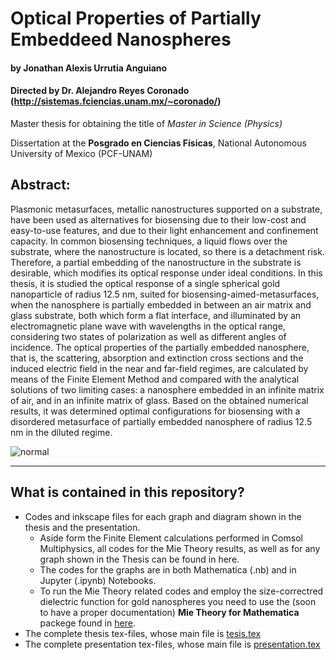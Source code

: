 # Optical Properties of Partially Embeddeed Nanospheres
#### by Jonathan Alexis Urrutia Anguiano
#### Directed by Dr. Alejandro Reyes Coronado (http://sistemas.fciencias.unam.mx/~coronado/)




Master thesis for obtaining the title of *Master in Science (Physics)*

Dissertation at the **Posgrado en Ciencias Físicas**, National Autonomous University of Mexico (PCF-UNAM)

## Abstract:

Plasmonic metasurfaces, metallic nanostructures supported on a substrate, have been used as alternatives for biosensing due to their low-cost and easy-to-use features, and due to their light enhancement and confinement capacity. In common biosensing techniques, a liquid flows over the substrate, where the nanostructure is located, so there is a  detachment risk. Therefore, a partial embedding of the nanostructure in the substrate is desirable, which modifies its optical response under ideal conditions. In this thesis, it is studied the optical response of a single spherical gold nanoparticle of radius 12.5 nm, suited for biosensing-aimed-metasurfaces, when the nanosphere is partially embedded in between an air matrix and glass substrate, both which form a flat interface, and illuminated by an electromagnetic plane wave with wavelengths in the optical range, considering two states of polarization as well as different angles of incidence. The optical properties of the partially embedded nanosphere, that is, the scattering, absorption and extinction cross sections and the induced electric field in the near and far-field regimes, are calculated by means of the Finite Element Method and compared with the analytical solutions of two limiting cases: a nanosphere embedded in an infinite matrix of air, and in an infinite matrix of glass. Based on the obtained numerical results, it was determined optimal configurations for  biosensing with a disordered metasurface of partially embedded nanosphere of radius 12.5 nm in the diluted regime.

![normal](normal.png?raw=true "a] Absorption and b] scattering efficiencies of a 12.5 nm AuNP partially embedded in a glass substrate (ns = 1.5) with an air matrix (nm = 1) as a function of the wavelength λ of the incident electromagnetic plane wave with a wave vector ki perpendicular to the glass-air interface. The partial embedding of the AuNP is determined by the ratio h/a with a the AuNP’s radius and h the distance between the interface and the center of the AuNP. The green shaded region shows the two Mie-limiting cases of a AuNP embedded either in air or in glass; the magenta (partially embedded AuNP) and cyan (Mie-limiting) markers correspond to the efficiencies evaluated at the wavelength of resonance for each case; the gray dashed line is a guide to the eye.")

---
## What is contained in this repository?

 - Codes and inkscape files for each graph and diagram shown in the thesis and the presentation.
   - Aside form the Finite Element calculations performed in Comsol Multiphysics, all codes for the Mie Theory results, as well as for any graph shown in the Thesis can be found in here.
   - The codes for the graphs are in both Mathematica  (.nb) and in Jupyter (.ipynb) Notebooks.
   - To run the Mie Theory related codes and employ the size-correctred dielectric function for gold nanospheres you need to use the (soon to have a proper documentation) **Mie Theory for Mathematica** packege found in [here](https://github.com/jaurrutia/Mie-Theory-Mathematica).
 - The complete thesis tex-files, whose main file is [tesis.tex](./TeX%Files/tesis.tex)
 - The complete presentation tex-files, whose main file is [presentation.tex](./TeX%Files/tesis.tex)
